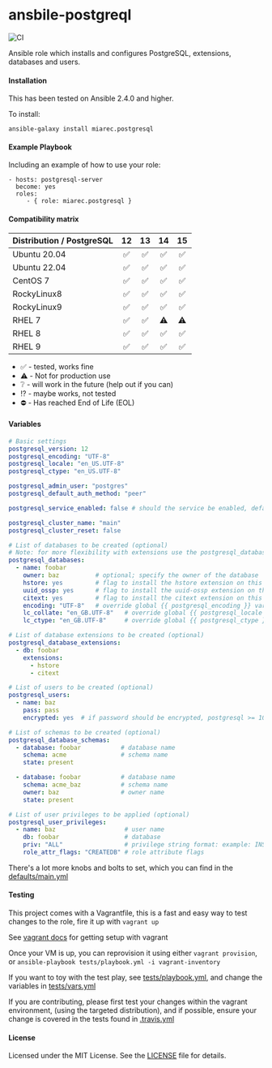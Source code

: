 # ansbile-postgreql
![CI](https://github.com/miarec/ansible-postgresql/actions/workflows/ci.yml/badge.svg?event=push)


Ansible role which installs and configures PostgreSQL, extensions, databases and users.


#### Installation

This has been tested on Ansible 2.4.0 and higher.

To install:

```
ansible-galaxy install miarec.postgresql
```

#### Example Playbook

Including an example of how to use your role:

    - hosts: postgresql-server
      become: yes
      roles:
         - { role: miarec.postgresql }



#### Compatibility matrix

| Distribution / PostgreSQL | 12 | 13 | 14 | 15 |
| ------------------------- |:---:|:---:|:---:|:---:|
| Ubuntu 20.04 | :white_check_mark: | :white_check_mark:| :white_check_mark:| :white_check_mark:|
| Ubuntu 22.04 | :white_check_mark: | :white_check_mark:| :white_check_mark:| :white_check_mark:|
| CentOS 7 | :white_check_mark: | :white_check_mark:| :white_check_mark:| :white_check_mark:|
| RockyLinux8 | :white_check_mark: | :white_check_mark:| :white_check_mark:| :white_check_mark:|
| RockyLinux9 | :white_check_mark: | :white_check_mark:| :white_check_mark:| :white_check_mark:|
| RHEL 7 | :white_check_mark: | :white_check_mark:| :warning:| :warning:|
| RHEL 8 | :white_check_mark: | :white_check_mark:| :white_check_mark:| :white_check_mark:|
| RHEL 9 | :white_check_mark: | :white_check_mark:| :white_check_mark:| :white_check_mark:|

- :white_check_mark: - tested, works fine
- :warning: - Not for production use
- :grey_question: - will work in the future (help out if you can)
- :interrobang: - maybe works, not tested
- :no_entry: - Has reached End of Life (EOL)



#### Variables

```yaml
# Basic settings
postgresql_version: 12
postgresql_encoding: "UTF-8"
postgresql_locale: "en_US.UTF-8"
postgresql_ctype: "en_US.UTF-8"

postgresql_admin_user: "postgres"
postgresql_default_auth_method: "peer"

postgresql_service_enabled: false # should the service be enabled, default is true

postgresql_cluster_name: "main"
postgresql_cluster_reset: false

# List of databases to be created (optional)
# Note: for more flexibility with extensions use the postgresql_database_extensions setting.
postgresql_databases:
  - name: foobar
    owner: baz          # optional; specify the owner of the database
    hstore: yes         # flag to install the hstore extension on this database (yes/no)
    uuid_ossp: yes      # flag to install the uuid-ossp extension on this database (yes/no)
    citext: yes         # flag to install the citext extension on this database (yes/no)
    encoding: "UTF-8"   # override global {{ postgresql_encoding }} variable per database
    lc_collate: "en_GB.UTF-8"   # override global {{ postgresql_locale }} variable per database
    lc_ctype: "en_GB.UTF-8"     # override global {{ postgresql_ctype }} variable per database

# List of database extensions to be created (optional)
postgresql_database_extensions:
  - db: foobar
    extensions:
      - hstore
      - citext

# List of users to be created (optional)
postgresql_users:
  - name: baz
    pass: pass
    encrypted: yes  # if password should be encrypted, postgresql >= 10 does only accepts encrypted passwords

# List of schemas to be created (optional)
postgresql_database_schemas:
  - database: foobar           # database name
    schema: acme               # schema name
    state: present

  - database: foobar           # database name
    schema: acme_baz           # schema name
    owner: baz                 # owner name
    state: present

# List of user privileges to be applied (optional)
postgresql_user_privileges:
  - name: baz                   # user name
    db: foobar                  # database
    priv: "ALL"                 # privilege string format: example: INSERT,UPDATE/table:SELECT/anothertable:ALL
    role_attr_flags: "CREATEDB" # role attribute flags
```

There's a lot more knobs and bolts to set, which you can find in the [defaults/main.yml](./defaults/main.yml)


#### Testing

This project comes with a Vagrantfile, this is a fast and easy way to test changes to the role, fire it up with `vagrant up`

See [vagrant docs](https://docs.vagrantup.com/v2/) for getting setup with vagrant

Once your VM is up, you can reprovision it using either `vagrant provision`, or `ansible-playbook tests/playbook.yml -i vagrant-inventory`

If you want to toy with the test play, see [tests/playbook.yml](./tests/playbook.yml), and change the variables in [tests/vars.yml](./tests/vars.yml)

If you are contributing, please first test your changes within the vagrant environment, (using the targeted distribution), and if possible, ensure your change is covered in the tests found in [.travis.yml](./.travis.yml)


#### License

Licensed under the MIT License. See the [LICENSE](./LICENSE) file for details.
